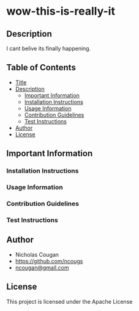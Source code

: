 # wow-this-is-really-it
  
## Description
  
I cant belive its finally happening.

## Table of Contents

- [Title](#wow-this-is-really-it)
- [Description](#description)
  * [Important Information](#important-information)
  * [Installation Instructions](#installation-instructions)
  * [Usage Information](#usage-information)
  * [Contribution Guidelines](#contribution-guidelines)
  * [Test Instructions](#test-instructions)
- [Author](#author)
- [License](#license)

## Important Information

### Installation Instructions



### Usage Information



### Contribution Guidelines



### Test Instructions



## Author

* Nicholas Cougan
* https://github.com/ncougs
* ncougan@gmail.com

## License

This project is licensed under the Apache License